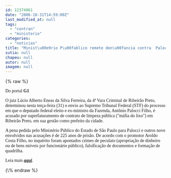 ```yaml
---
id: 12374061
date: "2006-10-31T14:59:00Z"
last_modified_at: null
tags:
  - "contran"
  - "ministerio"
categories:
  - "noticias"
title: "Minist\u00e9rio P\u00fablico remete den\u00fancia contra  Palocci ao STF"
sutia: null
chapeu: null
autor: null
imagem: null
---
```

{\% raw %}
<p><span style="font-family: Verdana;">Do portal <strong>G1</strong></span></p>
<p><span style="font-family: Verdana;">O juiz L&uacute;cio Alberto Eneas da Silva Ferreira, da 4&ordf; Vara Criminal de Ribeir&atilde;o Preto, determinou&nbsp;nesta ter&ccedil;a-feira (31) o envio ao Supremo Tribunal Federal (STF) do processo em que o deputado federal eleito e ex-ministro da Fazenda, Ant&ocirc;nio Palocci Filho, &eacute; acusado por superfaturamento de contrato de limpeza p&uacute;blica ("m&aacute;fia do lixo") em Ribeir&atilde;o Preto, em sua gest&atilde;o como prefeito da cidade. </span></p>
<p><span style="font-family: Verdana;">A pena pedida pelo Minist&eacute;rio P&uacute;blico&nbsp;do Estado de S&atilde;o Paulo para Palocci e outros nove envolvidos nas acusa&ccedil;&otilde;es &eacute; de 225 anos de pris&atilde;o. De acordo com o promotor Aroldo Costa Filho, no inqu&eacute;rito foram apontados&nbsp;crimes de peculato (apropria&ccedil;&atilde;o de dinheiro ou de bens m&oacute;veis por funcion&aacute;rio p&uacute;blico), falsifica&ccedil;&atilde;o de documentos e forma&ccedil;&atilde;o de quadrilha.</span></p>
<p><span style="font-family: Verdana;">Leia mais <a href="http://fivenews.sjcc.com.br/https:/g1.globo.com/Noticias/Eleicoes/0,,AA1333161-6282,00.html" target="_blank" rel="noopener noreferrer"><strong><em>aqui</em></strong></a>.</span></p>
{\% endraw %}